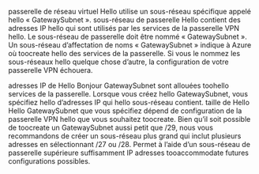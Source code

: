 passerelle de réseau virtuel Hello utilise un sous-réseau spécifique appelé hello « GatewaySubnet ». sous-réseau de passerelle Hello contient des adresses IP hello qui sont utilisés par les services de la passerelle VPN hello. Le sous-réseau de passerelle doit être nommé « GatewaySubnet ».  Un sous-réseau d’affectation de noms « GatewaySubnet » indique à Azure où toocreate hello des services de la passerelle. Si vous le nommez les sous-réseaux hello quelque chose d’autre, la configuration de votre passerelle VPN échouera.

adresses IP de Hello Bonjour GatewaySubnet sont allouées toohello services de la passerelle. Lorsque vous créez hello GatewaySubnet, vous spécifiez hello d’adresses IP qui hello sous-réseau contient. taille de Hello Hello GatewaySubnet que vous spécifiez dépend de configuration de la passerelle VPN hello que vous souhaitez toocreate. Bien qu’il soit possible de toocreate un GatewaySubnet aussi petit que /29, nous vous recommandons de créer un sous-réseau plus grand qui inclut plusieurs adresses en sélectionnant /27 ou /28. Permet à l’aide d’un sous-réseau de passerelle supérieure suffisamment IP adresses tooaccommodate futures configurations possibles.
